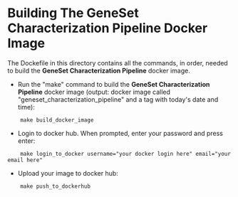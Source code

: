 # Building The GeneSet Characterization Pipeline Docker Image
The Dockefile in this directory contains all the commands, in order, needed to build the **GeneSet Characterization Pipeline** docker image.

* Run the "make" command to build the **GeneSet Characterization Pipeline** docker image (output: docker image called "geneset_characterization_pipeline" and a tag with today's date and time):
```
    make build_docker_image
```

* Login to docker hub. When prompted, enter your password and press enter:
```
    make login_to_docker username="your docker login here" email="your email here"
```

* Upload your image to docker hub:
```
    make push_to_dockerhub
```


